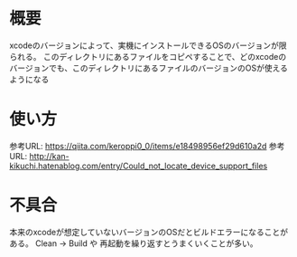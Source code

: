 # 概要
xcodeのバージョンによって、実機にインストールできるOSのバージョンが限られる。
このディレクトリにあるファイルをコピペすることで、どのxcodeのバージョンでも、このディレクトリにあるファイルのバージョンのOSが使えるようになる

# 使い方
参考URL: https://qiita.com/keroppi0_0/items/e18498956ef29d610a2d
参考URL: http://kan-kikuchi.hatenablog.com/entry/Could_not_locate_device_support_files

# 不具合
本来のxcodeが想定していないバージョンのOSだとビルドエラーになることがある。
Clean -> Build や 再起動を繰り返すとうまくいくことが多い。
